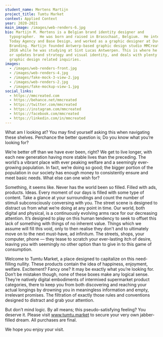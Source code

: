 ```yaml
---
student_name: Mertens Martijn
project_title: Tumtu Market
context: Applied Context
year: 2020-2021
main_image: /images/web-renders-6.jpg
bio: Martijn M. Mertens is a Belgian brand identity designer and
  typographer.  He was born and raised in Brasschaat, Belgium.  He interned at
  Today Agency and Base Design, and worked as a graphic designer at Duval
  Branding. Martijn founded Antwerp-based graphic design studio MMCreated in
  2016 while he was studying at Sint Lucas Antwerpen. This is where he creates
  or updates brand strategy and visual identity, and deals with plenty of other
  graphic design related inquiries.
images:
  - /images/web-renders-front.jpg
  - /images/web-renders-4.jpg
  - /images/fake-mock-3-view-2.jpg
  - /images/web-renders-2.jpg
  - /images/fake-mockup-view-1.jpg
social_links:
  - https://mmcreated.com
  - https://behance.net/mmcreated
  - https://twitter.com/mmcreated
  - https://instagram.com/mmcreated
  - https://facebook.com/mmcreated
  - https://linkedin.com/in/mmcreated
---
```

What am I looking at? You may find yourself asking this when navigating these shelves. Perchance the better question is; Do you know what you’re looking for?

We’re better off than we have ever been, right? We get to live longer, with each new generation having more stable lives than the preceding. The world’s a vibrant place with ever peaking welfare and a seemingly ever-growing population. In fact, we’re doing so good; the bigger portion of the population in our society has enough money to consistently ensure and meet basic needs. What else can one wish for?

Something, it seems like. Never has the world been so filled. Filled with ads, products. Ideas. Every moment of our days is filled with some type of content. Take a glance at your surroundings and count the number of stimuli subconsciously conversing with you. The street scene is designed to distract us from what we’re doing at any point in time. Our world, both digital and physical, is a continuously evolving arms race for our decreasing attention. It’s designed to play on this human tendency to seek to offset this lack of something with things of no inherent value. Things which we assume will fill this void, only to then realise they don't and to ultimately move on to the next must-have, ad infinitum. The streets, shops, your computer, phone — they tease to scratch your ever-lasting itch of desire, leaving you with seemingly no other option than to give in to this game of consumption.

Welcome to Tumtu Market, a place designed to capitalize on this need-filling nullity. These products contain the idea of happiness, enjoyment, welfare. Excitement? Fancy one? It may be exactly what you’re looking for. Don’t be mistaken though, none of these boxes make any logical sense. They’re natively digital embodiments of intermixed supermarket product categories, there to keep you from both discovering and reaching your actual longings by drowning you in meaningless information and empty, irrelevant promises. The filtration of exactly those rules and conventions designed to distract and grab your attention.

But don’t mind logic. By all means; this pseudo-satisfying feeling? You deserve it. Please visit www.tumtu.market to secure your very own jabber-filled dream. All purchases are final.

We hope you enjoy your visit.